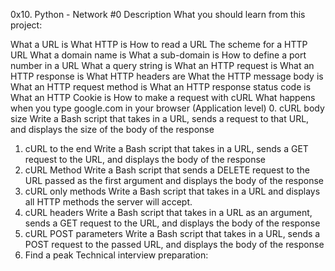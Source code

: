 0x10. Python - Network #0
Description
What you should learn from this project:

What a URL is
What HTTP is
How to read a URL
The scheme for a HTTP URL
What a domain name is
What a sub-domain is
How to define a port number in a URL
What a query string is
What an HTTP request is
What an HTTP response is
What HTTP headers are
What the HTTP message body is
What an HTTP request method is
What an HTTP response status code is
What an HTTP Cookie is
How to make a request with cURL
What happens when you type google.com in your browser (Application level)
0. cURL body size
Write a Bash script that takes in a URL, sends a request to that URL, and displays the size of the body of the response
1. cURL to the end
Write a Bash script that takes in a URL, sends a GET request to the URL, and displays the body of the response
2. cURL Method
Write a Bash script that sends a DELETE request to the URL passed as the first argument and displays the body of the response
3. cURL only methods
Write a Bash script that takes in a URL and displays all HTTP methods the server will accept.
4. cURL headers
Write a Bash script that takes in a URL as an argument, sends a GET request to the URL, and displays the body of the response
5. cURL POST parameters
Write a Bash script that takes in a URL, sends a POST request to the passed URL, and displays the body of the response
6. Find a peak
Technical interview preparation:
